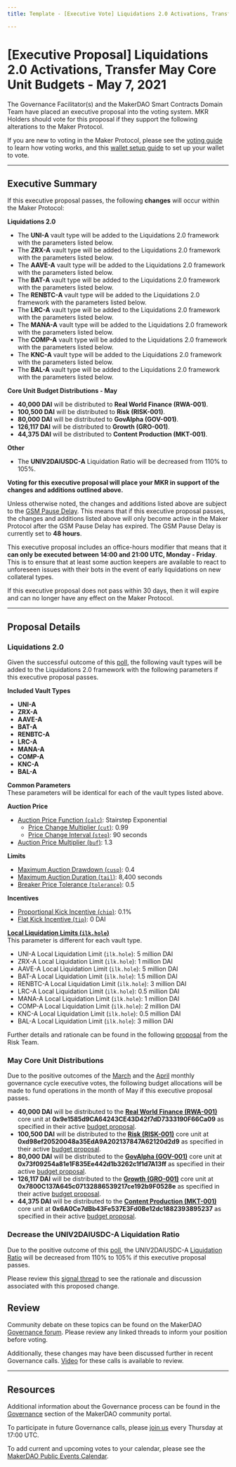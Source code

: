 ```yaml
---
title: Template - [Executive Vote] Liquidations 2.0 Activations, Transfer May Core Unit Budgets - May 7, 2021

---
```

# [Executive Proposal] Liquidations 2.0 Activations, Transfer May Core Unit Budgets - May 7, 2021

The Governance Facilitator(s) and the MakerDAO Smart Contracts Domain Team have placed an executive proposal into the voting system. MKR Holders should vote for this proposal if they support the following alterations to the Maker Protocol.

If you are new to voting in the Maker Protocol, please see the [voting guide](https://community-development.makerdao.com/en/learn/governance/how-voting-works/) to learn how voting works, and this [wallet setup guide](https://community-development.makerdao.com/en/learn/governance/voting-setup/) to set up your wallet to vote.

---

## Executive Summary

If this executive proposal passes, the following **changes** will occur within the Maker Protocol:

**Liquidations 2.0**
- The **UNI-A** vault type will be added to the Liquidations 2.0 framework with the parameters listed below.
- The **ZRX-A** vault type will be added to the Liquidations 2.0 framework with the parameters listed below.
- The **AAVE-A** vault type will be added to the Liquidations 2.0 framework with the parameters listed below.
- The **BAT-A** vault type will be added to the Liquidations 2.0 framework with the parameters listed below.
- The **RENBTC-A** vault type will be added to the Liquidations 2.0 framework with the parameters listed below.
- The **LRC-A** vault type will be added to the Liquidations 2.0 framework with the parameters listed below.
- The **MANA-A** vault type will be added to the Liquidations 2.0 framework with the parameters listed below.
- The **COMP-A** vault type will be added to the Liquidations 2.0 framework with the parameters listed below.
- The **KNC-A** vault type will be added to the Liquidations 2.0 framework with the parameters listed below.
- The **BAL-A** vault type will be added to the Liquidations 2.0 framework with the parameters listed below.

**Core Unit Budget Distributions - May**
- **40,000 DAI** will be distributed to **Real World Finance (RWA-001)**.
- **100,500 DAI** will be distributed to **Risk (RISK-001)**.
- **80,000 DAI** will be distributed to **GovAlpha (GOV-001)**.
- **126,117 DAI** will be distributed to **Growth (GRO-001)**.
- **44,375 DAI** will be distributed to **Content Production (MKT-001)**.

**Other**
- The **UNIV2DAIUSDC-A** Liquidation Ratio will be decreased from 110% to 105%.

**Voting for this executive proposal will place your MKR in support of the changes and additions outlined above.**

Unless otherwise noted, the changes and additions listed above are subject to the [GSM Pause Delay](https://community-development.makerdao.com/en/learn/governance/param-gsm-pause-delay). This means that if this executive proposal passes, the changes and additions listed above will only become active in the Maker Protocol after the GSM Pause Delay has expired. The GSM Pause Delay is currently set to **48 hours**.

This executive proposal includes an office-hours modifier that means that it **can only be executed between 14:00 and 21:00 UTC, Monday - Friday**. This is to ensure that at least some auction keepers are available to react to unforeseen issues with their bots in the event of early liquidations on new collateral types.

If this executive proposal does not pass within 30 days, then it will expire and can no longer have any effect on the Maker Protocol.

---

## Proposal Details

### Liquidations 2.0

Given the successful outcome of this [poll](https://vote.makerdao.com/polling/QmPaumGS?network=mainnet#poll-detail), the following vault types will be added to the Liquidations 2.0 framework with the following parameters if this executive proposal passes.

**Included Vault Types**
- **UNI-A**
- **ZRX-A**
- **AAVE-A**
- **BAT-A**
- **RENBTC-A**
- **LRC-A**
- **MANA-A**
- **COMP-A**
- **KNC-A**
- **BAL-A**

**Common Parameters**  
These parameters will be identical for each of the vault types listed above.

**Auction Price**
* [Auction Price Function (`calc`)](https://community-development.makerdao.com/en/learn/governance/param-auction-price-function): Stairstep Exponential
   * [Price Change Multiplier (`cut`)](https://community-development.makerdao.com/en/learn/governance/param-auction-price-function): 0.99
   * [Price Change Interval (`step`)](https://community-development.makerdao.com/en/learn/governance/param-auction-price-function): 90 seconds
* [Auction Price Multiplier (`buf`)](https://community-development.makerdao.com/en/learn/governance/param-auction-price-multiplier): 1.3

**Limits**
* [Maximum Auction Drawdown (`cusp`)](https://community-development.makerdao.com/en/learn/governance/param-max-auction-drawdown): 0.4
* [Maximum Auction Duration (`tail`)](https://community-development.makerdao.com/en/learn/governance/param-max-auction-duration): 8,400 seconds
* [Breaker Price Tolerance (`tolerance`)](https://community-development.makerdao.com/en/learn/governance/param-breaker-price-tolerance): 0.5

**Incentives**
* [Proportional Kick Incentive (`chip`)](https://community-development.makerdao.com/en/learn/governance/param-proportional-kick-incentive): 0.1%
* [Flat Kick Incentive (`tip`)](https://community-development.makerdao.com/en/learn/governance/param-flat-kick-incentive): 0 DAI

**[Local Liquidation Limits (`ilk.hole`)](https://community-development.makerdao.com/en/learn/governance/param-local-liquidation-limit)**  
This parameter is different for each vault type.
* UNI-A Local Liquidation Limit (`ilk.hole`): 5 million DAI
* ZRX-A Local Liquidation Limit (`ilk.hole`): 1 million DAI
* AAVE-A Local Liquidation Limit (`ilk.hole`): 5 million DAI
* BAT-A Local Liquidation Limit (`ilk.hole`): 1.5 million DAI
* RENBTC-A Local Liquidation Limit (`ilk.hole`): 3 million DAI
* LRC-A Local Liquidation Limit (`ilk.hole`): 0.5 million DAI
* MANA-A Local Liquidation Limit (`ilk.hole`): 1 million DAI
* COMP-A Local Liquidation Limit (`ilk.hole`): 2 million DAI
* KNC-A Local Liquidation Limit (`ilk.hole`): 0.5 million DAI
* BAL-A Local Liquidation Limit (`ilk.hole`): 3 million DAI

Further details and rationale can be found in the following [proposal](https://forum.makerdao.com/t/remaining-vaults-liquidations-2-0-parameters/7753) from the Risk Team.

### May Core Unit Distributions

Due to the positive outcomes of the [March](https://vote.makerdao.com/executive/6058cea1efe023001bfeb313?network=mainnet#proposal-detail) and the [April](https://vote.makerdao.com/executive/approve-april-2021-governance-cycle?network=mainnet#proposal-detail) monthly governance cycle executive votes, the following budget allocations will be made to fund operations in the month of May if this executive proposal passes.
- **40,000 DAI** will be distributed to the  **[Real World Finance (RWA-001)](https://mips.makerdao.com/mips/details/MIP39c2SP1)**  core unit at **0x9e1585d9CA64243CE43D42f7dD7333190F66Ca09**  as specified in their active [budget proposal](https://mips.makerdao.com/mips/details/MIP40c3SP1).
- **100,500 DAI** will be distributed to the **[Risk (RISK-001)](https://mips.makerdao.com/mips/details/MIP39c2SP2)**  core unit at **0xd98ef20520048a35EdA9A202137847A62120d2d9**  as specified in their active [budget proposal](https://mips.makerdao.com/mips/details/MIP40c3SP2).
- **80,000 DAI** will be distributed to the **[GovAlpha (GOV-001)](https://mips.makerdao.com/mips/details/MIP39c2SP3)** core unit at **0x73f09254a81e1F835Ee442d1b3262c1f1d7A13ff**  as specified in their active [budget proposal](https://mips.makerdao.com/mips/details/MIP40c3SP3).
- **126,117 DAI** will be distributed to the **[Growth (GRO-001)](https://mips.makerdao.com/mips/details/MIP39c2SP4)**  core unit at **0x7800C137A645c07132886539217ce192b9F0528e**  as specified in their active [budget proposal](https://mips.makerdao.com/mips/details/MIP40c3SP4).
- **44,375 DAI** will be distributed to the **[Content Production (MKT-001)](https://mips.makerdao.com/mips/details/MIP39c2SP5)**  core unit at **0x6A0Ce7dBb43Fe537E3Fd0Be12dc1882393895237** as specified in their active [budget proposal](https://mips.makerdao.com/mips/details/MIP41c4SP5).

### Decrease the UNIV2DAIUSDC-A Liquidation Ratio

Due to the positive outcome of this [poll](https://vote.makerdao.com/polling/QmUH4LT7?network=mainnet#poll-detail), the UNIV2DAIUSDC-A [Liquidation Ratio](https://community-development.makerdao.com/en/learn/governance/param-liquidation-ratio/) will be decreased from 110% to 105% if this executive proposal passes.

Please review this [signal thread](https://forum.makerdao.com/t/signal-request-adjust-liquidation-ratio-for-uni-v2-dai-usdc-a-vault-type/7444) to see the rationale and discussion associated with this proposed change.

## Review

Community debate on these topics can be found on the MakerDAO [Governance forum](https://forum.makerdao.com/). Please review any linked threads to inform your position before voting.

Additionally, these changes may have been discussed further in recent Governance calls. [Video](https://www.youtube.com/playlist?list=PLLzkWCj8ywWNq5-90-Id6VPSsrk4OWVan) for these calls is available to review.

---

## Resources

Additional information about the Governance process can be found in the [Governance](https://community-development.makerdao.com/en/learn/governance) section of the MakerDAO community portal.

To participate in future Governance calls, please [join us](https://github.com/makerdao/community/tree/master/governance/governance-and-risk-meetings) every Thursday at 17:00 UTC.

To add current and upcoming votes to your calendar, please see the [MakerDAO Public Events Calendar](https://calendar.google.com/calendar/embed?src=makerdao.com_3efhm2ghipksegl009ktniomdk%40group.calendar.google.com&ctz=UTC&mode=week&showCalendars=0&showPrint=0).
